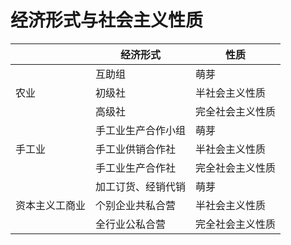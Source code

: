 # 经济形式与社会主义性质

|                | 经济形式           | 性质             |
| -------------- | ------------------ | ---------------- |
|                | 互助组             | 萌芽             |
| 农业           | 初级社             | 半社会主义性质   |
|                | 高级社             | 完全社会主义性质 |
|                | 手工业生产合作小组 | 萌芽             |
| 手工业         | 手工业供销合作社   | 半社会主义性质   |
|                | 手工业生产合作社   | 完全社会主义性质 |
|                | 加工订货、经销代销 | 萌芽             |
| 资本主义工商业 | 个别企业共私合营   | 半社会主义性质   |
|                | 全行业公私合营     | 完全社会主义性质 |

 

